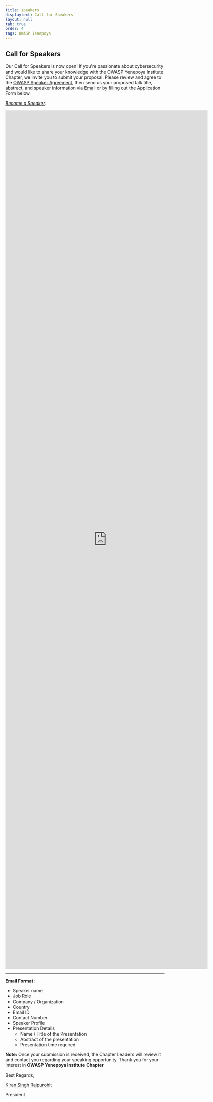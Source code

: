 ```yaml
---
title: speakers
displaytext: Call for Speakers
layout: null
tab: true
order: 4
tags: OWASP Yenepoya
---
```


## Call for Speakers

Our Call for Speakers is now open! If you're passionate about cybersecurity and would like to share your knowledge with the OWASP Yenepoya Institute Chapter, we invite you to submit your proposal. 
Please review and agree to the [OWASP Speaker Agreement](https://www.owasp.org/index.php/Speaker_Agreement), then send us your proposed talk title, abstract, and speaker information via [Email](mailto:kiran.singh@owasp.org) or by filling out the Application Form below.

[*Become a Speaker*](https://forms.gle/nS9cHeKJoVFmiaGDA).

<iframe src="https://docs.google.com/forms/d/e/1FAIpQLScmzz2mzZ1zSspisXODMzqUWHGcPOkYtqRwyBQezoWYdObXgg/viewform?embedded=true" width="640" height="2708" frameborder="0" marginheight="0" marginwidth="0">Loading…</iframe>

-----------------------
**Email Format :**

- Speaker name
- Job Role
- Company / Organization
- Country
- Email ID
- Contact Number
- Speaker Profile
- Presentation Details
    - Name / Title of the Presentation
    - Abstract of the presentation
    - Presentation time required

**Note:**
Once your submission is received, the Chapter Leaders will review it and contact you regarding your speaking opportunity. Thank you for your interest in **OWASP Yenepoya Institute Chapter**

Best Regards, 

[Kiran Singh Rajpurohit](https://www.linkedin.com/in/cybercrush/)

President
